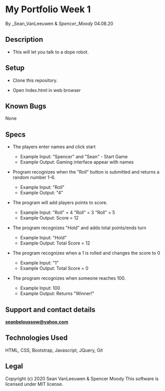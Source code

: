 # My Portfolio Week 1

By _Sean_VanLeeuwen & _Spencer_Moody_ 04.08.20

## Description

* This will let you talk to a dope robot.

## Setup

* Clone this repository.

* Open Index.html in web browser

## Known Bugs

None


## Specs

* The players enter names and click start
  * Example Input: "Spencer" and "Sean" - Start Game
  * Example Output: Gaming interface appear with names

* Program recognizes when the "Roll" button is submitted and returns a random number 1-6.
  * Example Input: "Roll"
  * Example Output: "4"

* The program will add players points to score. 
  * Example Input: "Roll" = 4 "Roll" = 3 "Roll" = 5
  * Example Output: Score = 12

* The program recognizes "Hold" and adds total points/ends turn
  * Example Input: "Hold"
  * Example Output: Total Score = 12

* The program recognizes when a 1 is rolled and changes the score to 0 
  * Example Input: "1"
  * Example Output: Total Score = 0

* The program recognizes when someone reaches 100.
  * Example Input: 100
  * Example Output: Returns "Winner!"

## Support and contact details

**seanbeloussow@yahoo.com**


## Technologies Used

HTML, CSS, Bootstrap, Javascript, JQuery, Git

## Legal

Copyright (c) 2020 Sean VanLeeuwen & Spencer Moody
This software is licensed under MIT license.